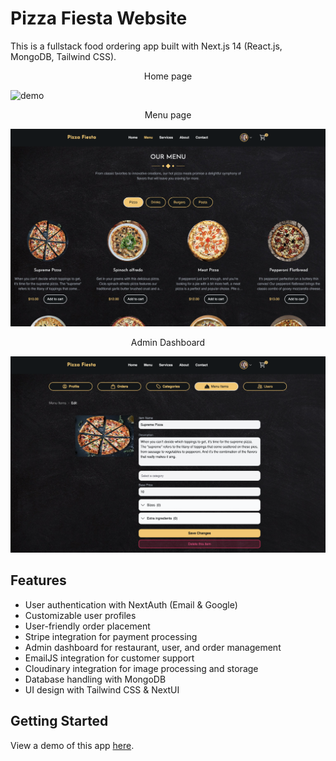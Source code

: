 # Pizza Fiesta Website
This is a fullstack food ordering app built with Next.js 14 (React.js, MongoDB, Tailwind CSS).
<br>

<p align="center">
Home page
</p>

![demo](public/home.png)

<p align="center">
Menu page
</p>

![demo](public/menu.png)

<p align="center">
Admin Dashboard
</p>

![demo](public/admin-dashboard.png)

## Features
- User authentication with NextAuth (Email & Google)
- Customizable user profiles
- User-friendly order placement
- Stripe integration for payment processing
- Admin dashboard for restaurant, user, and order management
- EmailJS integration for customer support
- Cloudinary integration for image processing and storage
- Database handling with MongoDB
- UI design with Tailwind CSS & NextUI

## Getting Started

View a demo of this app [here](https://pizza-fiesta.vercel.app/).<br><br>
